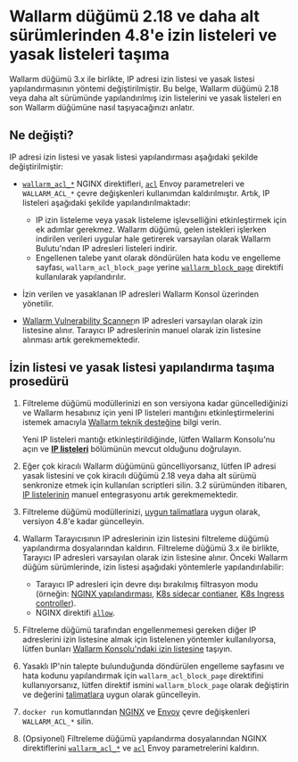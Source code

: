 # Wallarm düğümü 2.18 ve daha alt sürümlerinden 4.8'e izin listeleri ve yasak listeleri taşıma

Wallarm düğümü 3.x ile birlikte, IP adresi izin listesi ve yasak listesi yapılandırmasının yöntemi değiştirilmiştir. Bu belge, Wallarm düğümü 2.18 veya daha alt sürümünde yapılandırılmış izin listelerini ve yasak listeleri en son Wallarm düğümüne nasıl taşıyacağınızı anlatır.

## Ne değişti?

IP adresi izin listesi ve yasak listesi yapılandırması aşağıdaki şekilde değiştirilmiştir:

* [`wallarm_acl_*`](/2.18/admin-en/configure-parameters-en/#wallarm_acl) NGINX direktifleri, [`acl`](/2.18/admin-en/configuration-guides/envoy/fine-tuning/#ip-denylisting-settings) Envoy parametreleri ve `WALLARM_ACL_*` çevre değişkenleri kullanımdan kaldırılmıştır. Artık, IP listeleri aşağıdaki şekilde yapılandırılmaktadır:

    * IP izin listeleme veya yasak listeleme işlevselliğini etkinleştirmek için ek adımlar gerekmez. Wallarm düğümü, gelen istekleri işlerken indirilen verileri uygular hale getirerek varsayılan olarak Wallarm Bulutu'ndan IP adresleri listeleri indirir.
    * Engellenen talebe yanıt olarak döndürülen hata kodu ve engelleme sayfası, `wallarm_acl_block_page` yerine [`wallarm_block_page`](../admin-en/configure-parameters-en.md#wallarm_block_page) direktifi kullanılarak yapılandırılır. 
* İzin verilen ve yasaklanan IP adresleri Wallarm Konsol üzerinden yönetilir.
* [Wallarm Vulnerability Scanner](../about-wallarm/detecting-vulnerabilities.md#vulnerability-scanner)ın IP adresleri varsayılan olarak izin listesine alınır. Tarayıcı IP adreslerinin manuel olarak izin listesine alınması artık gerekmemektedir.

## İzin listesi ve yasak listesi yapılandırma taşıma prosedürü

1. Filtreleme düğümü modüllerinizi en son versiyona kadar güncellediğinizi ve Wallarm hesabınız için yeni IP listeleri mantığını etkinleştirmelerini istemek amacıyla [Wallarm teknik desteğine](mailto:support@wallarm.com) bilgi verin.

    Yeni IP listeleri mantığı etkinleştirildiğinde, lütfen Wallarm Konsolu'nu açın ve [**IP listeleri**](../user-guides/ip-lists/overview.md) bölümünün mevcut olduğunu doğrulayın. 
2. Eğer çok kiracılı Wallarm düğümünü güncelliyorsanız, lütfen IP adresi yasak listesini ve çok kiracılı düğümü 2.18 veya daha alt sürümü senkronize etmek için kullanılan scriptleri silin. 3.2 sürümünden itibaren, [IP listelerinin](../user-guides/ip-lists/overview.md) manuel entegrasyonu artık gerekmemektedir.
3. Filtreleme düğümü modüllerinizi, [uygun talimatlara](general-recommendations.md#update-process) uygun olarak, versiyon 4.8'e kadar güncelleyin.
4. Wallarm Tarayıcısının IP adreslerinin izin listesini filtreleme düğümü yapılandırma dosyalarından kaldırın. Filtreleme düğümü 3.x ile birlikte, Tarayıcı IP adresleri varsayılan olarak izin listesine alınır. Önceki Wallarm düğüm sürümlerinde, izin listesi aşağıdaki yöntemlerle yapılandırılabilir:

    * Tarayıcı IP adresleri için devre dışı bırakılmış filtrasyon modu (örneğin: [NGINX yapılandırması](/2.18/admin-en/scanner-ips-allowlisting/), [K8s sidecar contianer](/2.18/admin-en/installation-guides/kubernetes/wallarm-sidecar-container-helm/#step-1-creating-wallarm-configmap), [K8s Ingress controller](/2.18/admin-en/configuration-guides/wallarm-ingress-controller/best-practices/allowlist-wallarm-ip-addresses/)).
    * NGINX direktifi [`allow`](https://nginx.org/en/docs/http/ngx_http_access_module.html#allow).
5. Filtreleme düğümü tarafından engellenmemesi gereken diğer IP adreslerini izin listesine almak için listelenen yöntemler kullanılıyorsa, lütfen bunları [Wallarm Konsolu'ndaki izin listesine](../user-guides/ip-lists/allowlist.md) taşıyın.
6. Yasaklı IP'nin talepte bulunduğunda döndürülen engelleme sayfasını ve hata kodunu yapılandırmak için `wallarm_acl_block_page` direktifini kullanıyorsanız, lütfen direktif ismini `wallarm_block_page` olarak değiştirin ve değerini [talimatlara](../admin-en/configuration-guides/configure-block-page-and-code.md) uygun olarak güncelleyin.
7. `docker run` komutlarından [NGINX](../admin-en/installation-docker-en.md) ve [Envoy](../admin-en/installation-guides/envoy/envoy-docker.md) çevre değişkenleri `WALLARM_ACL_*` silin.
8. (Opsiyonel) Filtreleme düğümü yapılandırma dosyalarından NGINX direktiflerini [`wallarm_acl_*`](/2.18/admin-en/configure-parameters-en/#wallarm_acl) ve [`acl`](/2.18/admin-en/configuration-guides/envoy/fine-tuning/#ip-denylisting-settings) Envoy parametrelerini kaldırın.